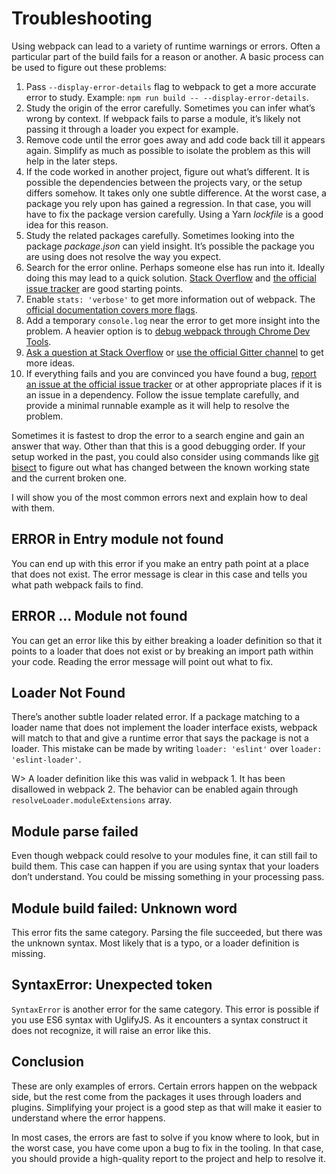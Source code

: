 # Troubleshooting

Using webpack can lead to a variety of runtime warnings or errors. Often a particular part of the build fails for a reason or another. A basic process can be used to figure out these problems:

1. Pass `--display-error-details` flag to webpack to get a more accurate error to study. Example: `npm run build -- --display-error-details`.
2. Study the origin of the error carefully. Sometimes you can infer what’s wrong by context. If webpack fails to parse a module, it’s likely not passing it through a loader you expect for example.
3. Remove code until the error goes away and add code back till it appears again. Simplify as much as possible to isolate the problem as this will help in the later steps.
4. If the code worked in another project, figure out what’s different. It is possible the dependencies between the projects vary, or the setup differs somehow. It takes only one subtle difference. At the worst case, a package you rely upon has gained a regression. In that case, you will have to fix the package version carefully. Using a Yarn *lockfile* is a good idea for this reason.
5. Study the related packages carefully. Sometimes looking into the package *package.json* can yield insight. It’s possible the package you are using does not resolve the way you expect.
6. Search for the error online. Perhaps someone else has run into it. Ideally doing this may lead to a quick solution. [Stack Overflow](https://stackoverflow.com/questions/tagged/webpack) and [the official issue tracker](https://github.com/webpack/webpack/issues) are good starting points.
7. Enable `stats: 'verbose'` to get more information out of webpack. The [official documentation covers more flags](https://webpack.js.org/configuration/stats/).
8. Add a temporary `console.log` near the error to get more insight into the problem. A heavier option is to [debug webpack through Chrome Dev Tools](https://medium.com/webpack/webpack-bits-learn-and-debug-webpack-with-chrome-dev-tools-da1c5b19554).
9. [Ask a question at Stack Overflow](https://stackoverflow.com/questions/tagged/webpack) or [use the official Gitter channel](https://gitter.im/webpack/webpack) to get more ideas.
10. If everything fails and you are convinced you have found a bug, [report an issue at the official issue tracker](https://github.com/webpack/webpack/issues) or at other appropriate places if it is an issue in a dependency. Follow the issue template carefully, and provide a minimal runnable example as it will help to resolve the problem.

Sometimes it is fastest to drop the error to a search engine and gain an answer that way. Other than that this is a good debugging order. If your setup worked in the past, you could also consider using commands like [git bisect](https://git-scm.com/docs/git-bisect) to figure out what has changed between the known working state and the current broken one.

I will show you of the most common errors next and explain how to deal with them.

## ERROR in Entry module not found

You can end up with this error if you make an entry path point at a place that does not exist. The error message is clear in this case and tells you what path webpack fails to find.

## ERROR ... Module not found

You can get an error like this by either breaking a loader definition so that it points to a loader that does not exist or by breaking an import path within your code. Reading the error message will point out what to fix.

## Loader Not Found

There’s another subtle loader related error. If a package matching to a loader name that does not implement the loader interface exists, webpack will match to that and give a runtime error that says the package is not a loader. This mistake can be made by writing `loader: 'eslint'` over `loader: 'eslint-loader'`.

W> A loader definition like this was valid in webpack 1. It has been disallowed in webpack 2. The behavior can be enabled again through `resolveLoader.moduleExtensions` array.

## Module parse failed

Even though webpack could resolve to your modules fine, it can still fail to build them. This case can happen if you are using syntax that your loaders don’t understand. You could be missing something in your processing pass.

## Module build failed: Unknown word

This error fits the same category. Parsing the file succeeded, but there was the unknown syntax. Most likely that is a typo, or a loader definition is missing.

## SyntaxError: Unexpected token

`SyntaxError` is another error for the same category. This error is possible if you use ES6 syntax with UglifyJS. As it encounters a syntax construct it does not recognize, it will raise an error like this.

## Conclusion

These are only examples of errors. Certain errors happen on the webpack side, but the rest come from the packages it uses through loaders and plugins. Simplifying your project is a good step as that will make it easier to understand where the error happens.

In most cases, the errors are fast to solve if you know where to look, but in the worst case, you have come upon a bug to fix in the tooling. In that case, you should provide a high-quality report to the project and help to resolve it.
